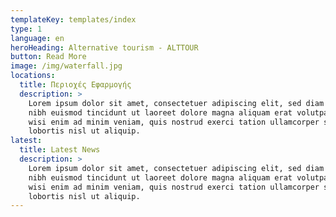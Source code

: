 ```yaml
---
templateKey: templates/index
type: 1
language: en
heroHeading: Alternative tourism - ALTTOUR
button: Read More
image: /img/waterfall.jpg
locations:
  title: Περιοχές Εφαρμογής
  description: >
    Lorem ipsum dolor sit amet, consectetuer adipiscing elit, sed diam nonummy
    nibh euismod tincidunt ut laoreet dolore magna aliquam erat volutpat. Ut
    wisi enim ad minim veniam, quis nostrud exerci tation ullamcorper suscipit
    lobortis nisl ut aliquip.
latest:
  title: Latest News
  description: >
    Lorem ipsum dolor sit amet, consectetuer adipiscing elit, sed diam nonummy
    nibh euismod tincidunt ut laoreet dolore magna aliquam erat volutpat. Ut
    wisi enim ad minim veniam, quis nostrud exerci tation ullamcorper suscipit
    lobortis nisl ut aliquip.
---
```

